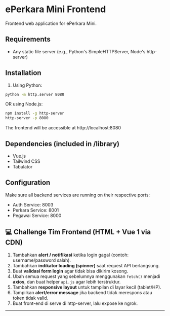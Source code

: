 # ePerkara Mini Frontend

Frontend web application for ePerkara Mini.

## Requirements
- Any static file server (e.g., Python's SimpleHTTPServer, Node's http-server)

## Installation
1. Using Python:
```bash
python -m http.server 8080
```

OR using Node.js:
```bash
npm install -g http-server
http-server -p 8080
```

The frontend will be accessible at http://localhost:8080

## Dependencies (included in /library)
- Vue.js
- Tailwind CSS
- Tabulator

## Configuration
Make sure all backend services are running on their respective ports:
- Auth Service: 8003
- Perkara Service: 8001
- Pegawai Service: 8000


## 💻 Challenge Tim Frontend (HTML + Vue 1 via CDN)

1. Tambahkan **alert / notifikasi** ketika login gagal (contoh: username/password salah).
2. Tambahkan **indikator loading (spinner)** saat request API berlangsung.
3. Buat **validasi form login** agar tidak bisa dikirim kosong.
4. Ubah semua request yang sebelumnya menggunakan `fetch()` menjadi **axios**, dan buat helper `api.js` agar lebih terstruktur.
5. Tambahkan **responsive layout** untuk tampilan di layar kecil (tablet/HP).
6. Tampilkan **alert/error message** jika backend tidak merespons atau token tidak valid.
7. Buat front-end di serve di http-server, lalu expose ke ngrok.
---